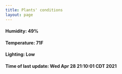 ```yaml
---
title: Plants' conditions
layout: page
---
```



#### Humidity: 49%
#### Temperature: 71F
#### Lighting: Low
#### Time of last update: Wed Apr 28 21:10:01 CDT 2021
